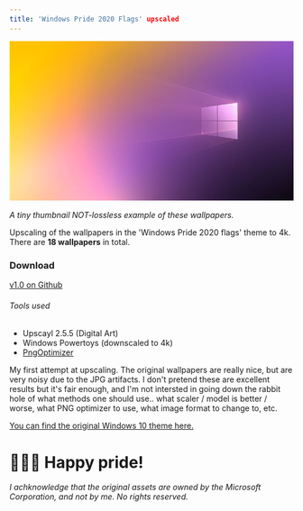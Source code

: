 ```yaml
---
title: 'Windows Pride 2020 Flags' upscaled
---
```

![Alt text](example_nonbinary.jpg)

*A tiny thumbnail NOT-lossless example of these wallpapers.*

Upscaling of the wallpapers in the 'Windows Pride 2020 flags' theme to 4k. There are **18 wallpapers** in total.

### Download
[v1.0 on Github](https://github.com/AndersMoberg/WindowsPride2020FlagsUpscaled/releases/tag/v1.0)

###### Tools used
- Upscayl 2.5.5 (Digital Art)
- Windows Powertoys (downscaled to 4k)
- [PngOptimizer](https://psydk.org/pngoptimizer)

My first attempt at upscaling. The original wallpapers are really nice, but are very noisy due to the JPG artifacts. I don't pretend these are excellent results but it's fair enough, and I'm not intersted in going down the rabbit hole of what methods one should use.. what scaler / model is better / worse, what PNG optimizer to use, what image format to change to, etc.

[You can find the original Windows 10 theme here.](https://apps.microsoft.com/store/detail/9PK6DD3SHC26?hl=en-us&gl=US)

# 🌈🏳️‍🌈 Happy pride!

*I achknowledge that the original assets are owned by the Microsoft Corporation, and not by me. No rights reserved.*